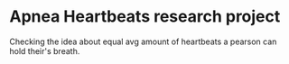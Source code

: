 # Apnea Heartbeats research project

Checking the idea about equal avg amount of heartbeats a pearson can hold their's breath.

